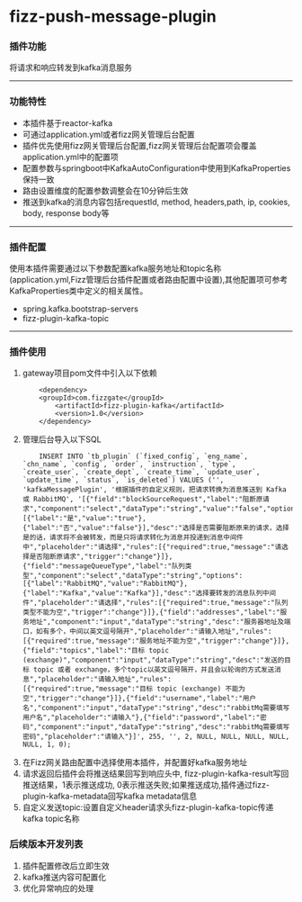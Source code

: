 # fizz-push-message-plugin
### 插件功能
将请求和响应转发到kafka消息服务

---

### 功能特性
- 本插件基于reactor-kafka
- 可通过application.yml或者fizz网关管理后台配置
- 插件优先使用fizz网关管理后台配置,fizz网关管理后台配置项会覆盖application.yml中的配置项
- 配置参数与springboot中KafkaAutoConfiguration中使用到KafkaProperties保持一致
- 路由设置维度的配置参数调整会在10分钟后生效
- 推送到kafka的消息内容包括requestId, method, headers,path, ip, cookies, body, response body等

---

### 插件配置
使用本插件需要通过以下参数配置kafka服务地址和topic名称(application.yml,Fizz管理后台插件配置或者路由配置中设置),其他配置项可参考KafkaProperties类中定义的相关属性。
+ spring.kafka.bootstrap-servers
+ fizz-plugin-kafka-topic

---

### 插件使用
1. gateway项目pom文件中引入以下依赖
    ```
        <dependency>
	    <groupId>com.fizzgate</groupId>
            <artifactId>fizz-plugin-kafka</artifactId>
            <version>1.0</version>
        </dependency>     
    ```
2. 管理后台导入以下SQL
    ```
        INSERT INTO `tb_plugin` (`fixed_config`, `eng_name`, `chn_name`, `config`, `order`, `instruction`, `type`, `create_user`, `create_dept`, `create_time`, `update_user`, `update_time`, `status`, `is_deleted`) VALUES ('', 'kafkaMessagePlugin', '根据插件的自定义规则，把请求转换为消息推送到 Kafka 或 RabbitMQ', '[{"field":"blockSourceRequest","label":"阻断原请求","component":"select","dataType":"string","value":"false","options":[{"label":"是","value":"true"},{"label":"否","value":"false"}],"desc":"选择是否需要阻断原来的请求，选择是的话，请求将不会被转发，而是只将请求转化为消息并投递到消息中间件中","placeholder":"请选择","rules":[{"required":true,"message":"请选择是否阻断原请求","trigger":"change"}]},{"field":"messageQueueType","label":"队列类型","component":"select","dataType":"string","options":[{"label":"RabbitMQ","value":"RabbitMQ"},{"label":"Kafka","value":"Kafka"}],"desc":"选择要转发的消息队列中间件","placeholder":"请选择","rules":[{"required":true,"message":"队列类型不能为空","trigger":"change"}]},{"field":"addresses","label":"服务地址","component":"input","dataType":"string","desc":"服务器地址及端口，如有多个，中间以英文逗号隔开","placeholder":"请输入地址","rules":[{"required":true,"message":"服务地址不能为空","trigger":"change"}]},{"field":"topics","label":"目标 topic (exchange)","component":"input","dataType":"string","desc":"发送的目标 topic 或者 exchange，多个topic以英文逗号隔开，并且会以轮询的方式发送消息","placeholder":"请输入地址","rules":[{"required":true,"message":"目标 topic (exchange) 不能为空","trigger":"change"}]},{"field":"username","label":"用户名","component":"input","dataType":"string","desc":"rabbitMq需要填写用户名","placeholder":"请输入"},{"field":"password","label":"密码","component":"input","dataType":"string","desc":"rabbitMq需要填写密码","placeholder":"请输入"}]', 255, '', 2, NULL, NULL, NULL, NULL, NULL, 1, 0);
    ```
3. 在Fizz网关路由配置中选择使用本插件，并配置好kafka服务地址
4. 请求返回后插件会将推送结果回写到响应头中, fizz-plugin-kafka-result写回推送结果，1表示推送成功, 0表示推送失败;如果推送成功,插件通过fizz-plugin-kafka-metadata回写kafka metadata信息
5. 自定义发送topic:设置自定义header请求头fizz-plugin-kafka-topic传递kafka topic名称

### 后续版本开发列表
1. 插件配置修改后立即生效
2. kafka推送内容可配置化
3. 优化异常响应的处理

